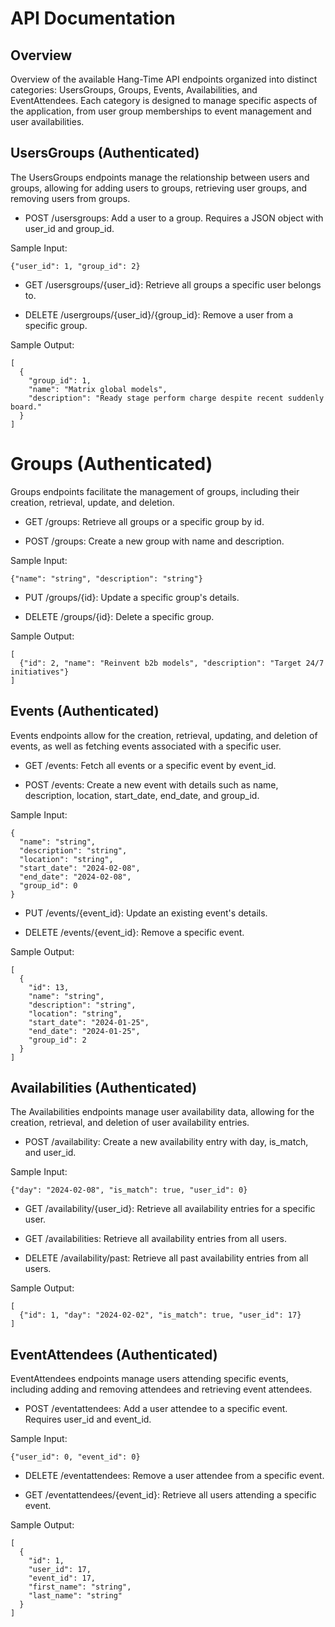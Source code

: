 # API Documentation

## Overview

Overview of the available Hang-Time API endpoints organized into distinct categories: UsersGroups, Groups, Events, Availabilities, and EventAttendees. Each category is designed to manage specific aspects of the application, from user group memberships to event management and user availabilities.

## UsersGroups (Authenticated)

The UsersGroups endpoints manage the relationship between users and groups, allowing for adding users to groups, retrieving user groups, and removing users from groups.

- POST /usersgroups: Add a user to a group. Requires a JSON object with user_id and group_id.

Sample Input:

```
{"user_id": 1, "group_id": 2}

```

- GET /usersgroups/{user_id}: Retrieve all groups a specific user belongs to.

- DELETE /usergroups/{user_id}/{group_id}: Remove a user from a specific group.

Sample Output:

```
[
  {
    "group_id": 1,
    "name": "Matrix global models",
    "description": "Ready stage perform charge despite recent suddenly board."
  }
]
```

# Groups (Authenticated)

Groups endpoints facilitate the management of groups, including their creation, retrieval, update, and deletion.

- GET /groups: Retrieve all groups or a specific group by id.

- POST /groups: Create a new group with name and description.

Sample Input:

```
{"name": "string", "description": "string"}

```

- PUT /groups/{id}: Update a specific group's details.

- DELETE /groups/{id}: Delete a specific group.

Sample Output:

```
[
  {"id": 2, "name": "Reinvent b2b models", "description": "Target 24/7 initiatives"}
]

```

## Events (Authenticated)

Events endpoints allow for the creation, retrieval, updating, and deletion of events, as well as fetching events associated with a specific user.

- GET /events: Fetch all events or a specific event by event_id.

- POST /events: Create a new event with details such as name, description, location, start_date, end_date, and group_id.

Sample Input:

```
{
  "name": "string",
  "description": "string",
  "location": "string",
  "start_date": "2024-02-08",
  "end_date": "2024-02-08",
  "group_id": 0
}

```

- PUT /events/{event_id}: Update an existing event's details.

- DELETE /events/{event_id}: Remove a specific event.

Sample Output:

```
[
  {
    "id": 13,
    "name": "string",
    "description": "string",
    "location": "string",
    "start_date": "2024-01-25",
    "end_date": "2024-01-25",
    "group_id": 2
  }
]

```

## Availabilities (Authenticated)

The Availabilities endpoints manage user availability data, allowing for the creation, retrieval, and deletion of user availability entries.

- POST /availability: Create a new availability entry with day, is_match, and user_id.

Sample Input:

```
{"day": "2024-02-08", "is_match": true, "user_id": 0}

```

- GET /availability/{user_id}: Retrieve all availability entries for a specific user.

- GET /availabilities: Retrieve all availability entries from all users.

- DELETE /availability/past: Retrieve all past availability entries from all users.

Sample Output:

```
[
  {"id": 1, "day": "2024-02-02", "is_match": true, "user_id": 17}
]
```

## EventAttendees (Authenticated)

EventAttendees endpoints manage users attending specific events, including adding and removing attendees and retrieving event attendees.

- POST /eventattendees: Add a user attendee to a specific event. Requires user_id and event_id.

Sample Input:

```
{"user_id": 0, "event_id": 0}
```

- DELETE /eventattendees: Remove a user attendee from a specific event.

- GET /eventattendees/{event_id}: Retrieve all users attending a specific event.

Sample Output:

```
[
  {
    "id": 1,
    "user_id": 17,
    "event_id": 17,
    "first_name": "string",
    "last_name": "string"
  }
]
```
